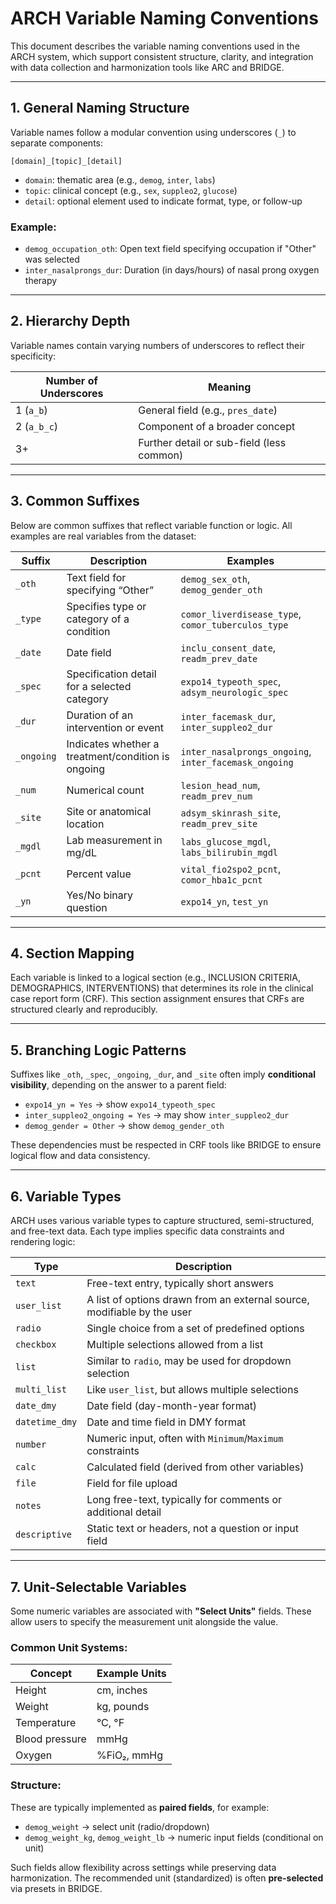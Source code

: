 
# ARCH Variable Naming Conventions

This document describes the variable naming conventions used in the ARCH system, which support consistent structure, clarity, and integration with data collection and harmonization tools like ARC and BRIDGE.

---

## 1. General Naming Structure

Variable names follow a modular convention using underscores (`_`) to separate components:

```
[domain]_[topic]_[detail]
```

- `domain`: thematic area (e.g., `demog`, `inter`, `labs`)
- `topic`: clinical concept (e.g., `sex`, `suppleo2`, `glucose`)
- `detail`: optional element used to indicate format, type, or follow-up

### Example:
- `demog_occupation_oth`: Open text field specifying occupation if "Other" was selected
- `inter_nasalprongs_dur`: Duration (in days/hours) of nasal prong oxygen therapy

---

## 2. Hierarchy Depth

Variable names contain varying numbers of underscores to reflect their specificity:

| Number of Underscores | Meaning                                     |
|------------------------|---------------------------------------------|
| 1 (`a_b`)              | General field (e.g., `pres_date`)           |
| 2 (`a_b_c`)            | Component of a broader concept              |
| 3+                    | Further detail or sub-field (less common)   |

---

## 3. Common Suffixes

Below are common suffixes that reflect variable function or logic. All examples are real variables from the dataset:

| Suffix   | Description                                               | Examples                                          |
|----------|-----------------------------------------------------------|---------------------------------------------------|
| `_oth`   | Text field for specifying “Other”                         | `demog_sex_oth`, `demog_gender_oth`               |
| `_type`  | Specifies type or category of a condition                 | `comor_liverdisease_type`, `comor_tuberculos_type`|
| `_date`  | Date field                                                | `inclu_consent_date`, `readm_prev_date`           |
| `_spec`  | Specification detail for a selected category              | `expo14_typeoth_spec`, `adsym_neurologic_spec`    |
| `_dur`   | Duration of an intervention or event                      | `inter_facemask_dur`, `inter_suppleo2_dur`        |
| `_ongoing` | Indicates whether a treatment/condition is ongoing      | `inter_nasalprongs_ongoing`, `inter_facemask_ongoing` |
| `_num`   | Numerical count                                            | `lesion_head_num`, `readm_prev_num`               |
| `_site`  | Site or anatomical location                               | `adsym_skinrash_site`, `readm_prev_site`          |
| `_mgdl`  | Lab measurement in mg/dL                                  | `labs_glucose_mgdl`, `labs_bilirubin_mgdl`        |
| `_pcnt`  | Percent value                                              | `vital_fio2spo2_pcnt`, `comor_hba1c_pcnt`         |
| `_yn`    | Yes/No binary question                                    | `expo14_yn`, `test_yn`                            |

---

## 4. Section Mapping

Each variable is linked to a logical section (e.g., INCLUSION CRITERIA, DEMOGRAPHICS, INTERVENTIONS) that determines its role in the clinical case report form (CRF). This section assignment ensures that CRFs are structured clearly and reproducibly.

---

## 5. Branching Logic Patterns

Suffixes like `_oth`, `_spec`, `_ongoing`, `_dur`, and `_site` often imply **conditional visibility**, depending on the answer to a parent field:

- `expo14_yn = Yes` → show `expo14_typeoth_spec`
- `inter_suppleo2_ongoing = Yes` → may show `inter_suppleo2_dur`
- `demog_gender = Other` → show `demog_gender_oth`

These dependencies must be respected in CRF tools like BRIDGE to ensure logical flow and data consistency.


---

## 6. Variable Types

ARCH uses various variable types to capture structured, semi-structured, and free-text data. Each type implies specific data constraints and rendering logic:

| Type            | Description                                                                 |
|-----------------|-----------------------------------------------------------------------------|
| `text`          | Free-text entry, typically short answers                                    |
| `user_list`     | A list of options drawn from an external source, modifiable by the user     |
| `radio`         | Single choice from a set of predefined options                              |
| `checkbox`      | Multiple selections allowed from a list                                     |
| `list`          | Similar to `radio`, may be used for dropdown selection                      |
| `multi_list`    | Like `user_list`, but allows multiple selections                            |
| `date_dmy`      | Date field (day-month-year format)                                          |
| `datetime_dmy`  | Date and time field in DMY format                                           |
| `number`        | Numeric input, often with `Minimum`/`Maximum` constraints                   |
| `calc`          | Calculated field (derived from other variables)                             |
| `file`          | Field for file upload                                                       |
| `notes`         | Long free-text, typically for comments or additional detail                 |
| `descriptive`   | Static text or headers, not a question or input field                       |

---

## 7. Unit-Selectable Variables

Some numeric variables are associated with **"Select Units"** fields. These allow users to specify the measurement unit alongside the value.

### Common Unit Systems:

| Concept         | Example Units                    |
|-----------------|----------------------------------|
| Height          | cm, inches                       |
| Weight          | kg, pounds                       |
| Temperature     | °C, °F                           |
| Blood pressure  | mmHg                             |
| Oxygen          | %FiO₂, mmHg                      |

### Structure:
These are typically implemented as **paired fields**, for example:

- `demog_weight` → select unit (radio/dropdown)
- `demog_weight_kg`, `demog_weight_lb` → numeric input fields (conditional on unit)

Such fields allow flexibility across settings while preserving data harmonization. The recommended unit (standardized) is often **pre-selected** via presets in BRIDGE.
